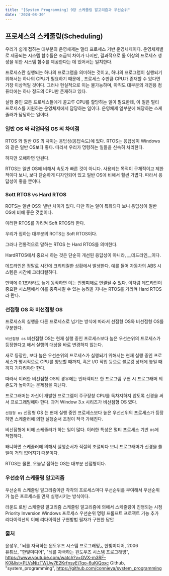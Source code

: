 ```yaml
---
title: "[System Programming] 9장 스케줄링 알고리즘과 우선순위"
date: '2024-08-30'
---
```

## 프로세스의 스케줄링(Scheduling)
우리가 쉽게 접하는 대부분의 운영체제는 멀티 프로세스 기반 운영체제이다. 운영체제별로 제공되는 시스템 함수들은 조금씩 차이가 나지만, 결과적으로 둘 이상의 프로세스 생성을 위한 시스템 함수를 제공한다는 데 있어서는 일치한다.

프로세스란 실행되는 하나의 프로그램을 의미하는 것이고, 하나의 프로그램이 실행되기 위해서는 하나의 CPU가 필요하기 때문에 , 프로세스 수만큼 CPU가 존재할 수 있다면 가장 이상적일 것이다. 그러나 현실적으로 이는 불가능하며, 아직도 대부분의 개인용 컴퓨터에는 하나 정도의 CPU만 존재하고 있다.

실행 중인 모든 프로세스들에게 골고루 CPU를 할당하는 일이 필요한데, 이 일은 멀티 프로세스를 지원하는 운영체제에서 담당하는 일이다. 운영체제 일부분에 해당하는 스케줄러가 담당하는 일이다.

### 일반 OS 와 리얼타임 OS 의 차이점
RTOS 와 일반 OS 의 차이는 응답성(응답속도)에 있다. RTOS는 응답성이 Windows와 같은 일반 OS보다 좋다. 따라서 우리가 명령하는 일들을 신속히 처리한다.

하지만 오해하면 안된다.

RTOS는 일반 OS에 비해서 속도가 빠른 것이 아니다. 사용되는 목적이 구체적이고 제한적이다 보니, 보다 단순하게 디자인되어 있고 일반 OS에 비해서 훨씬 가볍다. 따라서 응답성이 좋을 뿐이다.

### Sott RTOS vs Hard RTOS
ROTS는 일반 OS와 별반 차이가 없다. 다만 하는 일이 특화되다 보니 응답성이 일반 OS에 비해 좋은 것뿐이다.

이러한 RTOS를 가리켜 Soft RTOS라 한다.

우리가 접하는 대부분의 ROTS는 Soft RTOS이다.

그러나 전통적으로 말하는 RTOS 는 Hard RTOS를 의미한다. 

HardRTOS에서 중요시 하는 것은 단순히 개선된 응답성이 아니라, __데드라인__이다.

데드라인은 정말로 시간에 크리티컬한 상황에서 발생한다. 예를 들어 자동차의 ABS 시스템은 시간에 크리티컬하다.

만약에 0.1초라라도 늦게 동작하면 이는 인명피해로 연결될 수 있다. 이처럼 데드라인이 중요한 시스템에서 이를 충족시킬 수 있는 능려을 지니는 RTOS를 가리켜 Hard RTOS라 란다.

### 선점형 OS 와 비선점형 OS
프로세스의 실행을 다른 프로세스로 넘기는 방식에 따라서 선점형 OS와 비선점형 OS를 구분한다.

`비선점형 os`
비선점형 OS는 현재 실행 중인 프로세스보다 높은 우선순위의 프로세스가 등장한다고 해서 실행의 대상을 바로 변경하지 않는다.

새로 등장한, 보다 높은 우선순위의 프로세스가 실행되기 위해서는 현재 실행 중인 프로세스가 명시적으로 CPU를 양보할 때까지, 혹은 I/O 작업 등으로 블로킹 상태에 놓일 때 까지 기다려야만 한다. 

따라서 이러한 비선점형 OS의 경우에는 인터렉티브 한 프로그램 구현 시 프로그래머 의존도가 높아지는 문제점을 지닌다. 

프로그래머는 자신이 개발한 프로그램이 주구장창 CPU를 독차지하지 않도록 신경을 써서 프로그래밍해야 한다. 과거 Window 3.x 시리즈가 비선점형 OS 였다.

`선점형 os`
선점형 OS 는 현재 실행 중인 프로세스보다 높은 우선선위의 프로세스가 등장하면 스케줄러에 의한 실행순서 조정이 적극 가해진다.

비선점형에 비해 스케줄러가 하는 일이 많다. 이러한 특성은 멀티 프로세스 기반 os에 적합하다. 

왜냐하면 스케줄러에 의해서 실행순서가 적절히 조절되다 보니 프로그래머가 신경을 쓸 일이 거의 없어지기 때문이다.

RTOS는 물론, 오늘날 접하는 OS는 대부분 선점형이다.

### 우선순위 스케줄링 알고리즘
우선순위 스케줄링 알고리즘이란 각각의 프로세스마다 우선순위를 부여해서 우선순위가 높은 프로세스를 먼저 실행시키는 방식이다.

라운드 로빈 스케줄링 알고리즘
스케줄링 알고리즘에 의해서 스케줄링이 진행되는 시점
Priority Inversion
Windows 프로세스 우선순위
명령 프롬프트 프로젝트 기능 추가
리다이렉션의 이해
리다이렉션 구현방법
필자가 구현한 답안

### 출처
윤성우,  ⌜뇌를 자극하는 윈도우즈 시스템 프로그래밍⌟, 한빛미디어, 2006  
유튜브, "한빛미디어", "뇌를 자극하는 윈도우즈 시스템 프로그래밍", https://www.youtube.com/watch?v=GVX-m3RF-K0&list=PLVsNizTWUw7E2KrfnsyEjTqo-6uKiQoxc
Github, "system_programming", https://github.com/connieya/system_programming